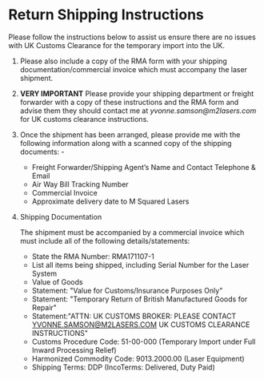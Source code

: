 # Return Shipping Instructions

Please follow the instructions below to assist us ensure there are no issues with UK Customs Clearance for the temporary import into the UK.

1. Please also include a copy of the RMA form with your shipping documentation/commercial invoice which must accompany the laser shipment.

2. **VERY IMPORTANT** Please provide your shipping department or freight forwarder with a copy of these instructions and the RMA form and advise them they should contact me at _yvonne.samson@m2lasers.com_ for UK customs clearance instructions.

3. Once the shipment has been arranged, please provide me with the following information along with a scanned copy of the shipping documents: -

    - Freight Forwarder/Shipping Agent’s Name and Contact Telephone & Email
    - Air Way Bill Tracking Number
    - Commercial Invoice
    - Approximate delivery date to M Squared Lasers

4. Shipping Documentation

    The shipment must be accompanied by a commercial invoice which must include all of the following details/statements:

    - State the RMA Number: RMA171107-1
    - List all items being shipped, including Serial Number for the Laser System
    - Value of Goods
    - Statement: "Value for Customs/Insurance Purposes Only"
    - Statement: "Temporary Return of British Manufactured Goods for Repair"
    - Statement:"ATTN: UK CUSTOMS BROKER: PLEASE CONTACT YVONNE.SAMSON@M2LASERS.COM UK CUSTOMS CLEARANCE INSTRUCTIONS"
    - Customs Procedure Code: 51-00-000 (Temporary Import under Full Inward Processing Relief)
    - Harmonized Commodity Code: 9013.2000.00 (Laser Equipment)
    - Shipping Terms: DDP (IncoTerms: Delivered, Duty Paid)
